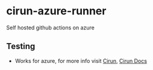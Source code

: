# cirun-azure-runner
Self hosted github actions on azure

## Testing
- Works for azure, for more info visit [Cirun](https://cirun.io), [Cirun Docs](https://docs.cirun.io)
